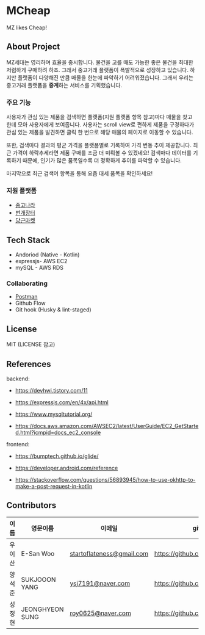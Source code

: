 # MCheap

MZ likes Cheap!

## About Project

MZ세대는 영리하며 효율을 중시합니다. 물건을 고를 때도 가능한 좋은 물건을 최대한 저렴하게 구매하려 하죠. 그래서 중고거래 플랫폼이 폭발적으로 성장하고 있습니다. 하지만 플랫폼이 다양해진 만큼 매물을 한눈에 파악하기 어려워졌습니다. 그래서 우리는 중고거래 플랫폼을 **중계**하는 서비스를 기획했습니다.

### 주요 기능

사용자가 관심 있는 제품을 검색하면 플랫폼(지원 플랫폼 항목 참고)마다 매물을 찾고 한데 모아 사용자에게 보여줍니다. 사용자는 scroll view로 편하게 제품을 구경하다가 관심 있는 제품을 발견하면 클릭 한 번으로 해당 매물의 페이지로 이동할 수 있습니다.

또한, 검색마다 결과의 평균 가격을 플랫폼별로 기록하여 가격 변동 추이 제공합니다. 최근 가격이 하락추세라면 제품 구매를 조금 더 미뤄볼 수 있겠네요! 검색마다 데이터를 기록하기 때문에, 인기가 많은 품목일수록 더 정확하게 추이를 파악할 수 있습니다.

마지막으로 최근 검색어 항목을 통해 요즘 대세 품목을 확인하세요!

### 지원 플랫폼

- [중고나라](https://web.joongna.com/)
- [번개장터](https://m.bunjang.co.kr/)
- [당근마켓](https://www.daangn.com/)

## Tech Stack

- Andoriod (Native - Kotlin)
- expressjs- AWS EC2
- mySQL - AWS RDS

### Collaborating

- [Postman](https://www.postman.com/gold-resonance-779096/workspace/mcheap)
- Github Flow
- Git hook (Husky & lint-staged)

## License

MIT (LICENSE 참고)

## References

backend:

- https://devhwi.tistory.com/11

- https://expressjs.com/en/4x/api.html

- https://www.mysqltutorial.org/

- https://docs.aws.amazon.com/AWSEC2/latest/UserGuide/EC2_GetStarted.html?icmpid=docs_ec2_console

frontend:

- https://bumptech.github.io/glide/

- https://developer.android.com/reference

- https://stackoverflow.com/questions/56893945/how-to-use-okhttp-to-make-a-post-request-in-kotlin

## Contributors

| 이름   | 영문이름  | 이메일                    | github                         | 역할    |
| ------ | --------- | ------------------------- | ------------------------------ | ------- |
| 우이산 | E-San Woo | startoflateness@gmail.com | https://github.com/goldentrash | backend |
| 양석준 | SUKJOOON YANG | ysj7191@naver.com | https://github.com/yangjjune | frontend |
| 성정현 | JEONGHYEON SUNG | roy0625@naver.com | https://github.com/Roysung0625 | backend |